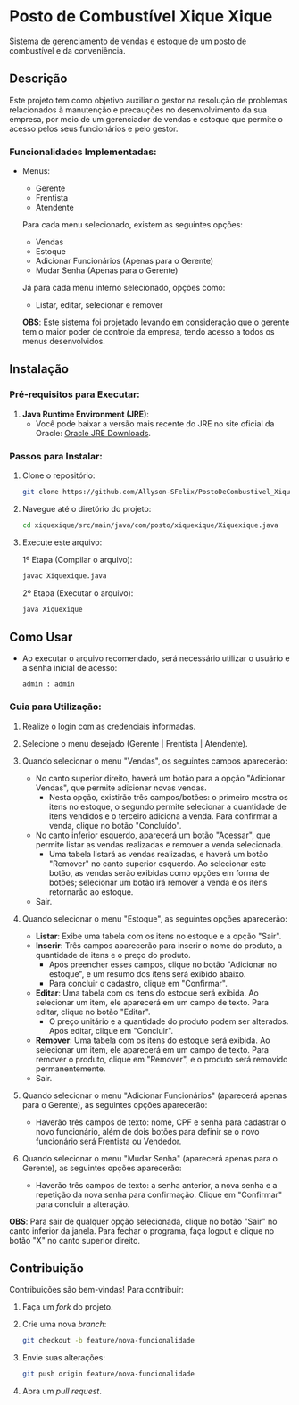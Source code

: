 # Posto de Combustível Xique Xique 

Sistema de gerenciamento de vendas e estoque de um posto de combustível e da conveniência.

## Descrição

Este projeto tem como objetivo auxiliar o gestor na resolução de problemas relacionados à manutenção e precauções no desenvolvimento da sua empresa, por meio de um gerenciador de vendas e estoque que permite o acesso pelos seus funcionários e pelo gestor.

### Funcionalidades Implementadas:
- Menus:
    - Gerente
    - Frentista
    - Atendente

    Para cada menu selecionado, existem as seguintes opções:
    - Vendas
    - Estoque
    - Adicionar Funcionários (Apenas para o Gerente)
    - Mudar Senha (Apenas para o Gerente)

    Já para cada menu interno selecionado, opções como:
    - Listar, editar, selecionar e remover

    **OBS**: Este sistema foi projetado levando em consideração que o gerente tem o maior poder de controle da empresa, tendo acesso a todos os menus desenvolvidos.

## Instalação

### Pré-requisitos para Executar:
1. **Java Runtime Environment (JRE)**:
    - Você pode baixar a versão mais recente do JRE no site oficial da Oracle: [Oracle JRE Downloads](https://www.oracle.com/java/technologies/downloads/#java8).

### Passos para Instalar:

1. Clone o repositório:
    ```bash
    git clone https://github.com/Allyson-SFelix/PostoDeCombustivel_Xique_Xique.git
    ```

2. Navegue até o diretório do projeto:
    ```bash
    cd xiquexique/src/main/java/com/posto/xiquexique/Xiquexique.java
    ```

3. Execute este arquivo:

   1º Etapa (Compilar o arquivo):
    ```bash
    javac Xiquexique.java
    ```

    2º Etapa (Executar o arquivo):
    ```bash
    java Xiquexique
    ```

## Como Usar

- Ao executar o arquivo recomendado, será necessário utilizar o usuário e a senha inicial de acesso:
    ```
    admin : admin
    ```

### Guia para Utilização:

1. Realize o login com as credenciais informadas.

2. Selecione o menu desejado (Gerente | Frentista | Atendente).

3. Quando selecionar o menu "Vendas", os seguintes campos aparecerão:
    - No canto superior direito, haverá um botão para a opção "Adicionar Vendas", que permite adicionar novas vendas.
        - Nesta opção, existirão três campos/botões: o primeiro mostra os itens no estoque, o segundo permite selecionar a quantidade de itens vendidos e o terceiro adiciona a venda. Para confirmar a venda, clique no botão "Concluído".
    - No canto inferior esquerdo, aparecerá um botão "Acessar", que permite listar as vendas realizadas e remover a venda selecionada.
        - Uma tabela listará as vendas realizadas, e haverá um botão "Remover" no canto superior esquerdo. Ao selecionar este botão, as vendas serão exibidas como opções em forma de botões; selecionar um botão irá remover a venda e os itens retornarão ao estoque.
    - Sair.

4. Quando selecionar o menu "Estoque", as seguintes opções aparecerão:
    - **Listar**: Exibe uma tabela com os itens no estoque e a opção "Sair".
    - **Inserir**: Três campos aparecerão para inserir o nome do produto, a quantidade de itens e o preço do produto.
        - Após preencher esses campos, clique no botão "Adicionar no estoque", e um resumo dos itens será exibido abaixo.
        - Para concluir o cadastro, clique em "Confirmar".
    - **Editar**: Uma tabela com os itens do estoque será exibida. Ao selecionar um item, ele aparecerá em um campo de texto. Para editar, clique no botão "Editar".
        - O preço unitário e a quantidade do produto podem ser alterados. Após editar, clique em "Concluir".
    - **Remover**: Uma tabela com os itens do estoque será exibida. Ao selecionar um item, ele aparecerá em um campo de texto. Para remover o produto, clique em "Remover", e o produto será removido permanentemente.
    - Sair.

5. Quando selecionar o menu "Adicionar Funcionários" (aparecerá apenas para o Gerente), as seguintes opções aparecerão:
    - Haverão três campos de texto: nome, CPF e senha para cadastrar o novo funcionário, além de dois botões para definir se o novo funcionário será Frentista ou Vendedor.

6. Quando selecionar o menu "Mudar Senha" (aparecerá apenas para o Gerente), as seguintes opções aparecerão:
    - Haverão três campos de texto: a senha anterior, a nova senha e a repetição da nova senha para confirmação. Clique em "Confirmar" para concluir a alteração.

**OBS**: Para sair de qualquer opção selecionada, clique no botão "Sair" no canto inferior da janela. Para fechar o programa, faça logout e clique no botão "X" no canto superior direito.

## Contribuição

Contribuições são bem-vindas! Para contribuir:

1. Faça um *fork* do projeto.
2. Crie uma nova *branch*:
    ```bash
    git checkout -b feature/nova-funcionalidade
    ```

3. Envie suas alterações:
    ```bash
    git push origin feature/nova-funcionalidade
    ```

4. Abra um *pull request*.
